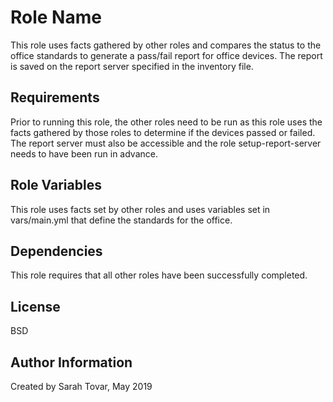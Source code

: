 Role Name
=========

This role uses facts gathered by other roles and compares the status to the office standards to generate a pass/fail report for office devices. The report is saved on the report server specified in the inventory file.

Requirements
------------
Prior to running this role, the other roles need to be run as this role uses the facts gathered by those roles to determine if the devices passed or failed. The report server must also be accessible and the role setup-report-server needs to have been run in advance.

Role Variables
--------------

This role uses facts set by other roles and uses variables set in vars/main.yml that define the standards for the office. 

Dependencies
------------
This role requires that all other roles have been successfully completed.


License
-------

BSD

Author Information
------------------

Created by Sarah Tovar, May 2019
